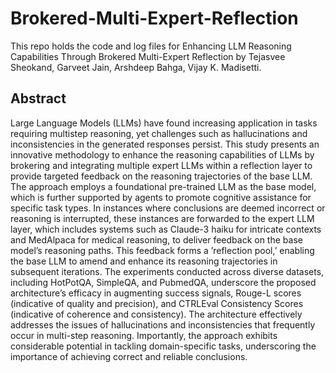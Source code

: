 # Brokered-Multi-Expert-Reflection
This repo holds the code and log files for Enhancing LLM Reasoning Capabilities Through Brokered Multi-Expert Reflection by Tejasvee Sheokand, Garveet Jain, Arshdeep Bahga, Vijay K. Madisetti.

## Abstract
Large Language Models (LLMs) have found increasing application in tasks requiring multistep reasoning, yet challenges such as hallucinations and inconsistencies in the generated responses persist. This study presents an innovative methodology to enhance the reasoning capabilities of LLMs by brokering and integrating multiple expert LLMs within a reflection layer to provide targeted feedback on the reasoning
trajectories of the base LLM. The approach employs a foundational pre-trained LLM as the base model, which is further supported by agents to promote cognitive assistance for specific task types. In instances
where conclusions are deemed incorrect or reasoning is interrupted, these instances are forwarded to the expert LLM layer, which includes systems such as Claude-3 haiku for intricate contexts and MedAlpaca for
medical reasoning, to deliver feedback on the base model’s reasoning paths. This feedback forms a ’reflection pool,’ enabling the base LLM to amend and enhance its reasoning trajectories in subsequent iterations.
The experiments conducted across diverse datasets, including HotPotQA, SimpleQA, and PubmedQA, underscore the proposed architecture’s efficacy in augmenting success signals, Rouge-L scores (indicative
of quality and precision), and CTRLEval Consistency Scores (indicative of coherence and consistency). The architecture effectively addresses the issues of hallucinations and inconsistencies that frequently occur in
multi-step reasoning. Importantly, the approach exhibits considerable potential in tackling domain-specific tasks, underscoring the importance of achieving correct and reliable conclusions.

